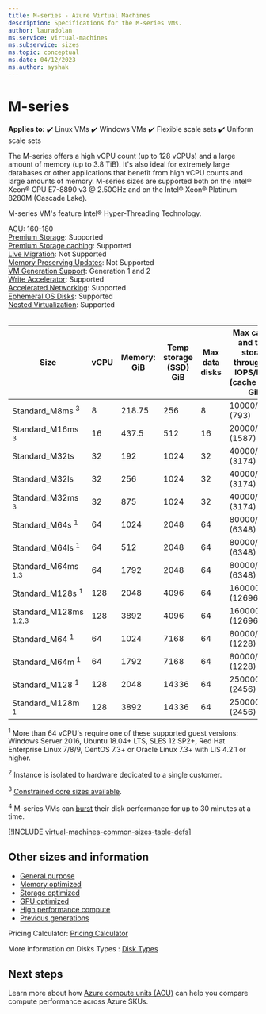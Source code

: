 ```yaml
---
title: M-series - Azure Virtual Machines
description: Specifications for the M-series VMs.
author: lauradolan
ms.service: virtual-machines
ms.subservice: sizes
ms.topic: conceptual
ms.date: 04/12/2023
ms.author: ayshak
---
```


# M-series

**Applies to:** :heavy_check_mark: Linux VMs :heavy_check_mark: Windows VMs :heavy_check_mark: Flexible scale sets :heavy_check_mark: Uniform scale sets

The M-series offers a high vCPU count (up to 128 vCPUs) and a large amount of memory (up to 3.8 TiB). It's also ideal for extremely large databases or other applications that benefit from high vCPU counts and large amounts of memory. M-series sizes are supported both on the Intel&reg; Xeon&reg; CPU E7-8890 v3 @ 2.50GHz and on the Intel&reg; Xeon&reg; Platinum 8280M (Cascade Lake).

M-series VM's feature Intel&reg; Hyper-Threading Technology.

[ACU](acu.md): 160-180<br>
[Premium Storage](premium-storage-performance.md): Supported<br>
[Premium Storage caching](premium-storage-performance.md): Supported<br>
[Live Migration](maintenance-and-updates.md): Not Supported<br>
[Memory Preserving Updates](maintenance-and-updates.md): Not Supported<br>
[VM Generation Support](generation-2.md): Generation 1 and 2<br>
[Write Accelerator](./how-to-enable-write-accelerator.md): Supported<br>
[Accelerated Networking](../virtual-network/create-vm-accelerated-networking-cli.md): Supported<br>
[Ephemeral OS Disks](ephemeral-os-disks.md): Supported <br>
[Nested Virtualization](/virtualization/hyper-v-on-windows/user-guide/nested-virtualization): Supported <br>
<br>

| Size | vCPU | Memory: GiB | Temp storage (SSD) GiB | Max data disks | Max cached and temp storage throughput: IOPS/MBps (cache size in GiB) | Burst cached and temp storage throughput: IOPS/MBps<sup>4</sup> | Max uncached disk throughput: IOPS/MBps | Burst uncached disk throughput: IOPS/MBps<sup>4</sup> | Max NICs|Expected network bandwidth (Mbps) |
|---|---|---|---|---|---|---|---|---|---|---|
| Standard_M8ms <sup>3</sup>       | 8   | 218.75 | 256   | 8  | 10000/100 (793)     | 10000/250   | 5000/125   | 10000/250  | 4 | 2000  |
| Standard_M16ms <sup>3</sup>      | 16  | 437.5  | 512   | 16 | 20000/200 (1587)    | 20000/500   | 10000/250  | 20000/500  | 8 | 4000  |
| Standard_M32ts                   | 32  | 192    | 1024  | 32 | 40000/400 (3174)    | 40000/1000  | 20000/500  | 40000/1000 | 8 | 8000  |
| Standard_M32ls                   | 32  | 256    | 1024  | 32 | 40000/400 (3174)    | 40000/1000  | 20000/500  | 40000/1000 | 8 | 8000  |
| Standard_M32ms <sup>3</sup>      | 32  | 875    | 1024  | 32 | 40000/400 (3174)    | 40000/1000  | 20000/500  | 40000/1000 | 8 | 8000  |
| Standard_M64s <sup>1</sup>       | 64  | 1024   | 2048  | 64 | 80000/800 (6348)    | 80000/2000  | 40000/1000 | 80000/2000 | 8 | 16000 |
| Standard_M64ls <sup>1</sup>      | 64  | 512    | 2048  | 64 | 80000/800 (6348)    | 80000/2000  | 40000/1000 | 80000/2000 | 8 | 16000 |
| Standard_M64ms <sup>1,3</sup>    | 64  | 1792   | 2048  | 64 | 80000/800 (6348)    | 80000/2000  | 40000/1000 | 80000/2000 | 8 | 16000 |
| Standard_M128s <sup>1</sup>      | 128 | 2048   | 4096  | 64 | 160000/1600 (12696) | 250000/4000 | 80000/2000 | 80000/4000 | 8 | 30000 |
| Standard_M128ms <sup>1,2,3</sup> | 128 | 3892   | 4096  | 64 | 160000/1600 (12696) | 250000/4000 | 80000/2000 | 80000/4000 | 8 | 30000 |
| Standard_M64 <sup>1</sup>        | 64  | 1024   | 7168  | 64 | 80000/800 (1228)    | 80000/2000  | 40000/1000 | 80000/2000 | 8 | 16000 |
| Standard_M64m <sup>1</sup>       | 64  | 1792   | 7168  | 64 | 80000/800 (1228)    | 80000/2000  | 40000/1000 | 80000/2000 | 8 | 16000 |
| Standard_M128 <sup>1</sup>       | 128 | 2048   | 14336 | 64 | 250000/1600 (2456)  | 250000/4000 | 80000/2000 | 80000/4000 | 8 | 32000 |
| Standard_M128m <sup>1</sup>      | 128 | 3892   | 14336 | 64 | 250000/1600 (2456)  | 250000/4000 | 80000/2000 | 80000/4000 | 8 | 32000 |

<sup>1</sup> More than 64 vCPU's require one of these supported guest versions: Windows Server 2016, Ubuntu 18.04+ LTS, SLES 12 SP2+, Red Hat Enterprise Linux 7/8/9, CentOS 7.3+ or Oracle Linux 7.3+ with LIS 4.2.1 or higher.

<sup>2</sup> Instance is isolated to hardware dedicated to a single customer.

<sup>3</sup> [Constrained core sizes available](./constrained-vcpu.md).

<sup>4</sup> M-series VMs can [burst](./disk-bursting.md) their disk performance for up to 30 minutes at a time. 

[!INCLUDE [virtual-machines-common-sizes-table-defs](../../includes/virtual-machines-common-sizes-table-defs.md)]

## Other sizes and information

- [General purpose](sizes-general.md)
- [Memory optimized](sizes-memory.md)
- [Storage optimized](sizes-storage.md)
- [GPU optimized](sizes-gpu.md)
- [High performance compute](sizes-hpc.md)
- [Previous generations](sizes-previous-gen.md)

Pricing Calculator: [Pricing Calculator](https://azure.microsoft.com/pricing/calculator/)

More information on Disks Types : [Disk Types](./disks-types.md#ultra-disks)


## Next steps

Learn more about how [Azure compute units (ACU)](acu.md) can help you compare compute performance across Azure SKUs.

